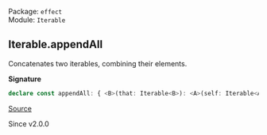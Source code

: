 Package: `effect`<br />
Module: `Iterable`<br />

## Iterable.appendAll

Concatenates two iterables, combining their elements.

**Signature**

```ts
declare const appendAll: { <B>(that: Iterable<B>): <A>(self: Iterable<A>) => Iterable<A | B>; <A, B>(self: Iterable<A>, that: Iterable<B>): Iterable<A | B>; }
```

[Source](https://github.com/Effect-TS/effect/tree/main/packages/effect/src/Iterable.ts#L180)

Since v2.0.0